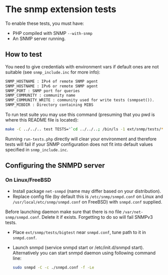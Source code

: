 # The snmp extension tests

To enable these tests, you must have:

* PHP compiled with SNMP `--with-snmp`
* An SNMP server running.

## How to test

You need to give credentials with environment vars if default ones are not
suitable (see `snmp_include.inc` for more info):

```txt
SNMP_HOSTNAME : IPv4 of remote SNMP agent
SNMP_HOSTNAME : IPv6 or remote SNMP agent
SNMP_PORT : SNMP port for queries
SNMP_COMMUNITY : community name
SNMP_COMMUNITY_WRITE : community used for write tests (snmpset()).
SNMP_MIBDIR : Directory containing MIBS
```

To run test suite you may use this command (presuming that you pwd is where this
README file is located):

```bash
make -C ../../.. test TESTS="`cd ../../..; /bin/ls -1 ext/snmp/tests/*.phpt | xargs echo`"
```

Running `run-tests.php` directly will clear your environment and therefore tests
will fail if your SNMP configuration does not fit into default values specified
in `snmp_include.inc`.

## Configuring the SNMPD server

### On Linux/FreeBSD

* Install package `net-snmpd` (name may differ based on your distribution).
* Replace config file (by default this is `/etc/snmp/snmpd.conf` on Linux and
  `/usr/local/etc/snmp/snmpd.conf` on FreeBSD) with `snmpd.conf` supplied.

Before launching daemon make sure that there is no file
`/var/net-snmp/snmpd.conf`. Delete it if exists. Forgetting to do so will fail
SNMPv3 tests.

* Place `ext/snmp/tests/bigtest` near `snmpd.conf`, tune path to it in
  `snmpd.conf`.
* Launch snmpd (service snmpd start or /etc/init.d/snmpd start). Alternatively
  you can start snmpd daemon using following command line:

    ```bash
    sudo snmpd -C -c ./snmpd.conf -f -Le
    ```
